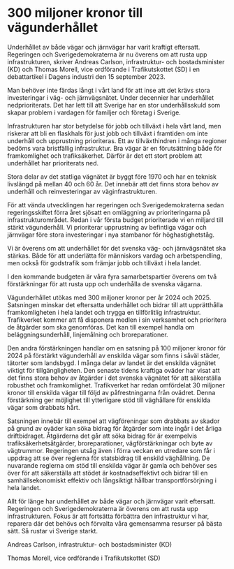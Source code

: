 # 300 miljoner kronor till vägunderhållet

Underhållet av både vägar och järnvägar har varit kraftigt eftersatt. Regeringen och Sverigedemokraterna är nu överens om att rusta upp infrastrukturen, skriver Andreas Carlson, infrastruktur- och bostadsminister (KD) och Thomas Morell, vice ordförande i Trafikutskottet (SD) i en debattartikel i Dagens industri den 15 september 2023.

Man behöver inte färdas långt i vårt land för att inse att det krävs stora investeringar i väg- och järnvägsnätet. Under decennier har underhållet nedprioriterats. Det har lett till att Sverige har en stor underhållsskuld som skapar problem i vardagen för familjer och företag i Sverige.

Infrastrukturen har stor betydelse för jobb och tillväxt i hela vårt land, men riskerar att bli en flaskhals för just jobb och tillväxt i framtiden om inte underhåll och upprustning prioriteras. Ett av tillväxthindren i många regioner bedöms vara bristfällig infrastruktur. Bra vägar är en förutsättning både för framkomlighet och trafiksäkerhet. Därför är det ett stort problem att underhållet har prioriterats ned.

Stora delar av det statliga vägnätet är byggt före 1970 och har en teknisk livslängd på mellan 40 och 60 år. Det innebär att det finns stora behov av underhåll och reinvesteringar av väginfrastrukturen.

För att vända utvecklingen har regeringen och Sverigedemokraterna sedan regeringsskiftet förra året sjösatt en omläggning av prioriteringarna på infrastrukturområdet. Redan i vår första budget prioriterade vi en miljard till stärkt vägunderhåll. Vi prioriterar upprustning av befintliga vägar och järnvägar före stora investeringar i nya stambanor för höghastighetståg.

Vi är överens om att underhållet för det svenska väg- och järnvägsnätet ska stärkas. Både för att underlätta för människors vardag och arbetspendling, men också för godstrafik som främjar jobb och tillväxt i hela landet.

I den kommande budgeten är våra fyra samarbetspartier överens om två förstärkningar för att rusta upp och underhålla de svenska vägarna.

Vägunderhållet utökas med 300 miljoner kronor per år 2024 och 2025. Satsningen minskar det eftersatta underhållet och bidrar till att upprätthålla framkomligheten i hela landet och trygga en tillförlitlig infrastruktur. Trafikverket kommer att få disponera medlen i sin verksamhet och prioritera de åtgärder som ska genomföras. Det kan till exempel handla om beläggningsunderhåll, linjemålning och broreparationer.

Den andra förstärkningen handlar om en satsning på 100 miljoner kronor för 2024 på förstärkt vägunderhåll av enskilda vägar som finns i såväl städer, tätorter som landsbygd. I många delar av landet är det enskilda vägnätet viktigt för tillgängligheten. Den senaste tidens kraftiga oväder har visat att det finns stora behov av åtgärder i det svenska vägnätet för att säkerställa robusthet och framkomlighet. Trafikverket har redan omfördelat 30 miljoner kronor till enskilda vägar till följd av påfrestningarna från ovädret. Denna förstärkning ger möjlighet till ytterligare stöd till väghållare för enskilda vägar som drabbats hårt.

Satsningen innebär till exempel att vägföreningar som drabbats av skador på grund av oväder kan söka bidrag för åtgärder som inte ingår i det årliga driftbidraget. Åtgärderna det går att söka bidrag för är exempelvis trafiksäkerhetsåtgärder, broreparationer, vägförstärkningar och byte av vägtrummor. Regeringen utsåg även i förra veckan en utredare som får i uppdrag att se över reglerna för statsbidrag till enskild väghållning. De nuvarande reglerna om stöd till enskilda vägar är gamla och behöver ses över för att säkerställa att stödet är kostnadseffektivt och bidrar till en samhällsekonomiskt effektiv och långsiktigt hållbar transportförsörjning i hela landet.

Allt för länge har underhållet av både vägar och järnvägar varit eftersatt. Regeringen och Sverigedemokraterna är överens om att rusta upp infrastrukturen. Fokus är att fortsätta förbättra den infrastruktur vi har, reparera där det behövs och förvalta våra gemensamma resurser på bästa sätt. Så rustar vi Sverige starkt.

Andreas Carlson, infrastruktur- och bostadsminister (KD)

Thomas Morell, vice ordförande i Trafikutskottet (SD)

